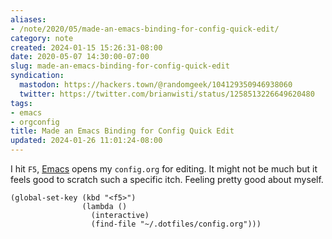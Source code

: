 ```yaml
---
aliases:
- /note/2020/05/made-an-emacs-binding-for-config-quick-edit/
category: note
created: 2024-01-15 15:26:31-08:00
date: 2020-05-07 14:30:00-07:00
slug: made-an-emacs-binding-for-config-quick-edit
syndication:
  mastodon: https://hackers.town/@randomgeek/104129350946938060
  twitter: https://twitter.com/brianwisti/status/1258513226649620480
tags:
- emacs
- orgconfig
title: Made an Emacs Binding for Config Quick Edit
updated: 2024-01-26 11:01:24-08:00
---
```


I hit `F5`, [Emacs](../../../card/Emacs.md) opens my `config.org` for editing. It might not be much but it feels good to scratch such a specific itch. Feeling pretty good about myself.

````elisp
(global-set-key (kbd "<f5>")
                (lambda ()
                  (interactive)
                  (find-file "~/.dotfiles/config.org")))
````